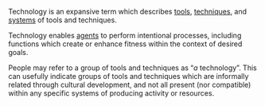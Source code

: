Technology is an expansive term which describes [tools](https://github.com/gcassel/Modular-Organization-Terminology/blob/master/terms/tool.md), [techniques](https://github.com/gcassel/Modular-Organization-Terminology/blob/master/terms/technique.md), and [systems](https://github.com/gcassel/Modular-Organization-Terminology/blob/master/terms/system.md) of tools and techniques.  

Technology enables [agents](https://github.com/gcassel/Modular-Organization-Terminology/blob/master/terms/agent.md) to perform intentional processes, including functions which create or enhance fitness within the context of desired goals.

People may refer to a group of tools and techniques as “*a* technology”.  This can usefully indicate groups of tools and techniques which are informally related through cultural development, and not all present (nor compatible) within any specific systems of producing activity or resources.
